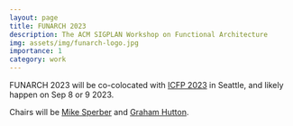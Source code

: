 ```yaml
---
layout: page
title: FUNARCH 2023
description: The ACM SIGPLAN Workshop on Functional Architecture
img: assets/img/funarch-logo.jpg
importance: 1
category: work
---
```


<!-- see
     https://github.com/alshedivat/al-folio/blob/master/_projects/1_project.md 
     on how to write this -->

FUNARCH 2023 will be co-colocated with [ICFP
2023](https://icfp23.sigplan.org/) in Seattle, and likely happen on
Sep 8 or 9 2023.

Chairs will be [Mike Sperber](https://www.deinprogramm.de/) and
[Graham Hutton](https://www.cs.nott.ac.uk/~pszgmh/).
